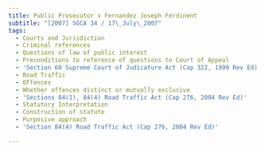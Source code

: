 ```yaml
---
title: Public Prosecutor v Fernandez Joseph Ferdinent
subtitle: "[2007] SGCA 34 / 17\_July\_2007"
tags:
  - Courts and Jurisdiction
  - Criminal references
  - Questions of law of public interest
  - Preconditions to reference of questions to Court of Appeal
  - 'Section 60 Supreme Court of Judicature Act (Cap 322, 1999 Rev Ed)'
  - Road Traffic
  - Offences
  - Whether offences distinct or mutually exclusive
  - 'Sections 84(1), 84(4) Road Traffic Act (Cap 276, 2004 Rev Ed)'
  - Statutory Interpretation
  - Construction of statute
  - Purposive approach
  - 'Section 84(4) Road Traffic Act (Cap 276, 2004 Rev Ed)'

---
```



